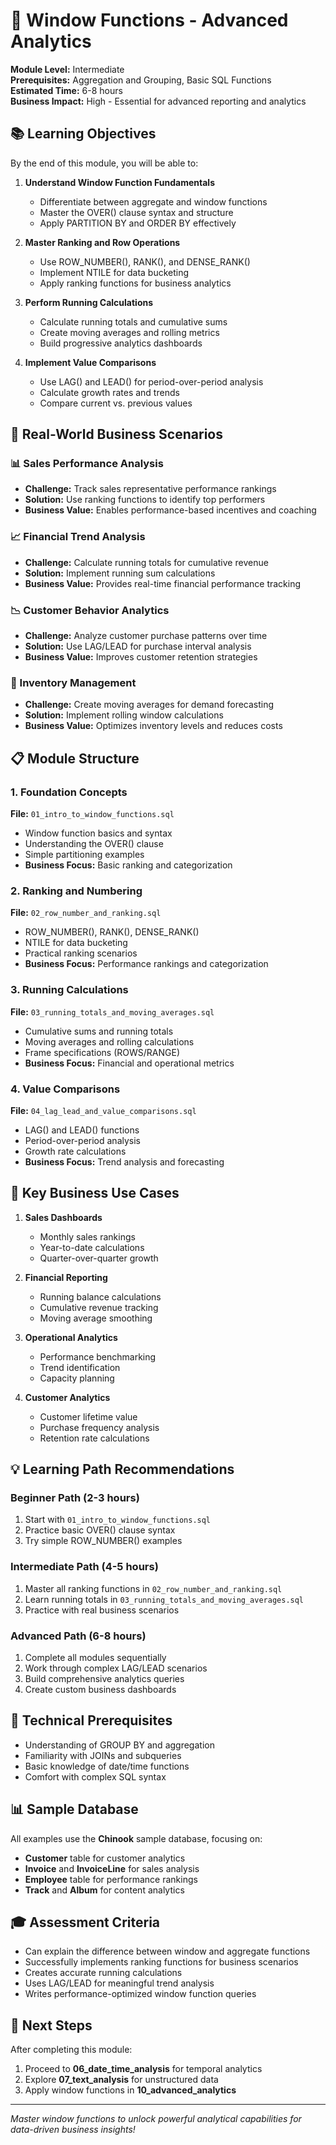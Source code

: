 # 🚀 Window Functions - Advanced Analytics

**Module Level:** Intermediate  
**Prerequisites:** Aggregation and Grouping, Basic SQL Functions  
**Estimated Time:** 6-8 hours  
**Business Impact:** High - Essential for advanced reporting and analytics

## 📚 Learning Objectives

By the end of this module, you will be able to:

1. **Understand Window Function Fundamentals**
   - Differentiate between aggregate and window functions
   - Master the OVER() clause syntax and structure
   - Apply PARTITION BY and ORDER BY effectively

2. **Master Ranking and Row Operations**
   - Use ROW_NUMBER(), RANK(), and DENSE_RANK()
   - Implement NTILE for data bucketing
   - Apply ranking functions for business analytics

3. **Perform Running Calculations**
   - Calculate running totals and cumulative sums
   - Create moving averages and rolling metrics
   - Build progressive analytics dashboards

4. **Implement Value Comparisons**
   - Use LAG() and LEAD() for period-over-period analysis
   - Calculate growth rates and trends
   - Compare current vs. previous values

## 🏢 Real-World Business Scenarios

### 📊 Sales Performance Analysis
- **Challenge:** Track sales representative performance rankings
- **Solution:** Use ranking functions to identify top performers
- **Business Value:** Enables performance-based incentives and coaching

### 📈 Financial Trend Analysis
- **Challenge:** Calculate running totals for cumulative revenue
- **Solution:** Implement running sum calculations
- **Business Value:** Provides real-time financial performance tracking

### 📉 Customer Behavior Analytics
- **Challenge:** Analyze customer purchase patterns over time
- **Solution:** Use LAG/LEAD for purchase interval analysis
- **Business Value:** Improves customer retention strategies

### 🎯 Inventory Management
- **Challenge:** Create moving averages for demand forecasting
- **Solution:** Implement rolling window calculations
- **Business Value:** Optimizes inventory levels and reduces costs

## 📋 Module Structure

### 1. Foundation Concepts
**File:** `01_intro_to_window_functions.sql`
- Window function basics and syntax
- Understanding the OVER() clause
- Simple partitioning examples
- **Business Focus:** Basic ranking and categorization

### 2. Ranking and Numbering
**File:** `02_row_number_and_ranking.sql`
- ROW_NUMBER(), RANK(), DENSE_RANK()
- NTILE for data bucketing
- Practical ranking scenarios
- **Business Focus:** Performance rankings and categorization

### 3. Running Calculations
**File:** `03_running_totals_and_moving_averages.sql`
- Cumulative sums and running totals
- Moving averages and rolling calculations
- Frame specifications (ROWS/RANGE)
- **Business Focus:** Financial and operational metrics

### 4. Value Comparisons
**File:** `04_lag_lead_and_value_comparisons.sql`
- LAG() and LEAD() functions
- Period-over-period analysis
- Growth rate calculations
- **Business Focus:** Trend analysis and forecasting

## 🎯 Key Business Use Cases

1. **Sales Dashboards**
   - Monthly sales rankings
   - Year-to-date calculations
   - Quarter-over-quarter growth

2. **Financial Reporting**
   - Running balance calculations
   - Cumulative revenue tracking
   - Moving average smoothing

3. **Operational Analytics**
   - Performance benchmarking
   - Trend identification
   - Capacity planning

4. **Customer Analytics**
   - Customer lifetime value
   - Purchase frequency analysis
   - Retention rate calculations

## 💡 Learning Path Recommendations

### Beginner Path (2-3 hours)
1. Start with `01_intro_to_window_functions.sql`
2. Practice basic OVER() clause syntax
3. Try simple ROW_NUMBER() examples

### Intermediate Path (4-5 hours)
1. Master all ranking functions in `02_row_number_and_ranking.sql`
2. Learn running totals in `03_running_totals_and_moving_averages.sql`
3. Practice with real business scenarios

### Advanced Path (6-8 hours)
1. Complete all modules sequentially
2. Work through complex LAG/LEAD scenarios
3. Build comprehensive analytics queries
4. Create custom business dashboards

## 🔧 Technical Prerequisites

- Understanding of GROUP BY and aggregation
- Familiarity with JOINs and subqueries
- Basic knowledge of date/time functions
- Comfort with complex SQL syntax

## 📊 Sample Database

All examples use the **Chinook** sample database, focusing on:
- **Customer** table for customer analytics
- **Invoice** and **InvoiceLine** for sales analysis
- **Employee** table for performance rankings
- **Track** and **Album** for content analytics

## 🎓 Assessment Criteria

- Can explain the difference between window and aggregate functions
- Successfully implements ranking functions for business scenarios
- Creates accurate running calculations
- Uses LAG/LEAD for meaningful trend analysis
- Writes performance-optimized window function queries

## 🚀 Next Steps

After completing this module:
1. Proceed to **06_date_time_analysis** for temporal analytics
2. Explore **07_text_analysis** for unstructured data
3. Apply window functions in **10_advanced_analytics**

---

*Master window functions to unlock powerful analytical capabilities for data-driven business insights!*
